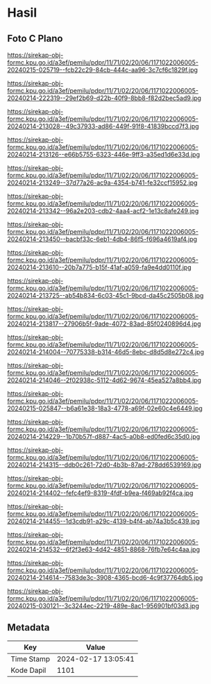 # Hasil

## Foto C Plano

https://sirekap-obj-formc.kpu.go.id/a3ef/pemilu/pdpr/11/71/02/20/06/1171022006005-20240215-025719--fcb22c29-84cb-444c-aa96-3c7cf6c1829f.jpg

https://sirekap-obj-formc.kpu.go.id/a3ef/pemilu/pdpr/11/71/02/20/06/1171022006005-20240214-222319--29ef2b69-d22b-40f9-8bb8-f82d2bec5ad9.jpg

https://sirekap-obj-formc.kpu.go.id/a3ef/pemilu/pdpr/11/71/02/20/06/1171022006005-20240214-213028--49c37933-ad86-449f-91f8-41839bccd7f3.jpg

https://sirekap-obj-formc.kpu.go.id/a3ef/pemilu/pdpr/11/71/02/20/06/1171022006005-20240214-213126--e66b5755-6323-446e-9ff3-a35ed1d6e33d.jpg

https://sirekap-obj-formc.kpu.go.id/a3ef/pemilu/pdpr/11/71/02/20/06/1171022006005-20240214-213249--37d77a26-ac9a-4354-b741-fe32ccf15952.jpg

https://sirekap-obj-formc.kpu.go.id/a3ef/pemilu/pdpr/11/71/02/20/06/1171022006005-20240214-213342--96a2e203-cdb2-4aa4-acf2-1e13c8afe249.jpg

https://sirekap-obj-formc.kpu.go.id/a3ef/pemilu/pdpr/11/71/02/20/06/1171022006005-20240214-213450--bacbf33c-6eb1-4db4-86f5-f696a4619af4.jpg

https://sirekap-obj-formc.kpu.go.id/a3ef/pemilu/pdpr/11/71/02/20/06/1171022006005-20240214-213610--20b7a775-b15f-41af-a059-fa9e4dd0110f.jpg

https://sirekap-obj-formc.kpu.go.id/a3ef/pemilu/pdpr/11/71/02/20/06/1171022006005-20240214-213725--ab54b834-6c03-45c1-9bcd-da45c2505b08.jpg

https://sirekap-obj-formc.kpu.go.id/a3ef/pemilu/pdpr/11/71/02/20/06/1171022006005-20240214-213817--27906b5f-9ade-4072-83ad-85f0240896d4.jpg

https://sirekap-obj-formc.kpu.go.id/a3ef/pemilu/pdpr/11/71/02/20/06/1171022006005-20240214-214004--70775338-b314-46d5-8ebc-d8d5d8e272c4.jpg

https://sirekap-obj-formc.kpu.go.id/a3ef/pemilu/pdpr/11/71/02/20/06/1171022006005-20240214-214046--2f02938c-5112-4d62-9674-45ea527a8bb4.jpg

https://sirekap-obj-formc.kpu.go.id/a3ef/pemilu/pdpr/11/71/02/20/06/1171022006005-20240215-025847--b6a61e38-18a3-4778-a69f-02e60c4e6449.jpg

https://sirekap-obj-formc.kpu.go.id/a3ef/pemilu/pdpr/11/71/02/20/06/1171022006005-20240214-214229--1b70b57f-d887-4ac5-a0b8-ed0fed6c35d0.jpg

https://sirekap-obj-formc.kpu.go.id/a3ef/pemilu/pdpr/11/71/02/20/06/1171022006005-20240214-214315--ddb0c261-72d0-4b3b-87ad-278dd6539169.jpg

https://sirekap-obj-formc.kpu.go.id/a3ef/pemilu/pdpr/11/71/02/20/06/1171022006005-20240214-214402--fefc4ef9-8319-4fdf-b9ea-f469ab92f4ca.jpg

https://sirekap-obj-formc.kpu.go.id/a3ef/pemilu/pdpr/11/71/02/20/06/1171022006005-20240214-214455--1d3cdb91-a29c-4139-b4f4-ab74a3b5c439.jpg

https://sirekap-obj-formc.kpu.go.id/a3ef/pemilu/pdpr/11/71/02/20/06/1171022006005-20240214-214532--6f2f3e63-4d42-4851-8868-76fb7e64c4aa.jpg

https://sirekap-obj-formc.kpu.go.id/a3ef/pemilu/pdpr/11/71/02/20/06/1171022006005-20240214-214614--7583de3c-3908-4365-bcd6-4c9f37764db5.jpg

https://sirekap-obj-formc.kpu.go.id/a3ef/pemilu/pdpr/11/71/02/20/06/1171022006005-20240215-030121--3c3244ec-2219-489e-8ac1-956901bf03d3.jpg


## Metadata

| Key        | Value               |
| ---------- | ------------------- |
| Time Stamp | 2024-02-17 13:05:41 |
| Kode Dapil | 1101                |




